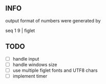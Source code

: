 ## INFO
output format of numbers were generated by

seq 1 9 | figlet


## TODO
 - [ ] handle input
 - [ ] handle windows size
 - [ ] use multiple figlet fonts and UTF8 chars
 - [ ] implement timer
